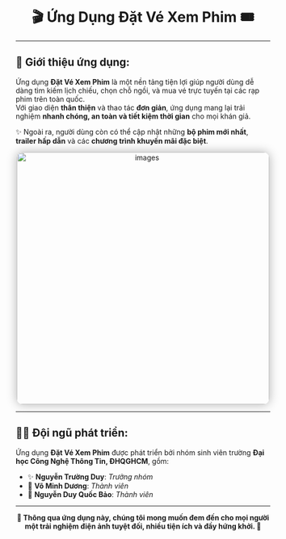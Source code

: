 <h1 align="center">🎬 Ứng Dụng Đặt Vé Xem Phim 🎟️</h1>

---

## 🌟 Giới thiệu ứng dụng:

Ứng dụng **Đặt Vé Xem Phim** là một nền tảng tiện lợi giúp người dùng dễ dàng tìm kiếm lịch chiếu, chọn chỗ ngồi, và mua vé trực tuyến tại các rạp phim trên toàn quốc.  
Với giao diện **thân thiện** và thao tác **đơn giản**, ứng dụng mang lại trải nghiệm **nhanh chóng, an toàn và tiết kiệm thời gian** cho mọi khán giả.  

✨ Ngoài ra, người dùng còn có thể cập nhật những **bộ phim mới nhất**, **trailer hấp dẫn** và các **chương trình khuyến mãi đặc biệt**.

<p align="center">
  <img src="https://resource.kinhtedothi.vn/resources2025/1/users/203/3-vtb-v2-1749775536.jpg" alt="images" width="500" style="border-radius: 12px; box-shadow: 0 0 20px rgba(0,0,0,0.3);" />
</p>

---

## 👨‍💻 Đội ngũ phát triển:

Ứng dụng **Đặt Vé Xem Phim** được phát triển bởi nhóm sinh viên trường **Đại học Công Nghệ Thông Tin, ĐHQGHCM**, gồm:

- ✨ **Nguyễn Trường Duy**: *Trưởng nhóm*  
- 🚀 **Võ Minh Dương**: *Thành viên*  
- 🎯 **Nguyễn Duy Quốc Bảo**: *Thành viên*  

---

<p align="center">
  <b>🎥 Thông qua ứng dụng này, chúng tôi mong muốn đem đến cho mọi người một trải nghiệm điện ảnh tuyệt đối, nhiều tiện ích và đầy hứng khởi. 🍿</b>
</p>
